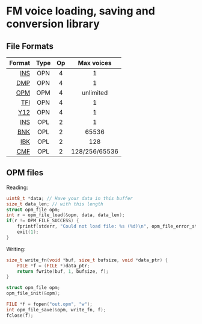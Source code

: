 FM voice loading, saving and conversion library
===============================================

File Formats
------------

| Format | Type | Op | Max voices |
|-------:|:----:|:--:|:----------:|
| [INS](https://vgmrips.net/wiki/INS_File_Format) | OPN | 4 | 1 |
| [DMP](https://vgmrips.net/wiki/DMP_File_Format) | OPN | 4 | 1 |
| [OPM](https://vgmrips.net/wiki/OPM_File_Format) | OPM | 4 | unlimited |
| [TFI](https://vgmrips.net/wiki/TFI_File_Format) | OPN | 4 | 1 |
| [Y12](https://vgmrips.net/wiki/Y12_File_Format) | OPN | 4 | 1 |
| [INS](https://moddingwiki.shikadi.net/wiki/AdLib_Instrument_Format) | OPL | 2 | 1 |
| [BNK](https://moddingwiki.shikadi.net/wiki/AdLib_Instrument_Bank_Format) | OPL | 2 | 65536 |
| [IBK](https://moddingwiki.shikadi.net/wiki/IBK_Format) | OPL | 2 | 128 |
| [CMF](https://moddingwiki.shikadi.net/wiki/CMF_Format) | OPL | 2 | 128/256/65536 |

OPM files
---------

Reading:

```C
uint8_t *data; // Have your data in this buffer
size_t data_len; // with this length
struct opm_file opm;
int r = opm_file_load(&opm, data, data_len);
if(r != OPM_FILE_SUCCESS) {
	fprintf(stderr, "Could not load file: %s (%d)\n", opm_file_error_string(r), r);
	exit(1);
}
```

Writing:
```C
size_t write_fn(void *buf, size_t bufsize, void *data_ptr) {
	FILE *f = (FILE *)data_ptr;
	return fwrite(buf, 1, bufsize, f);
}

struct opm_file opm;
opm_file_init(&opm);

FILE *f = fopen("out.opm", "w");
int opm_file_save(&opm, write_fn, f);
fclose(f);
```

